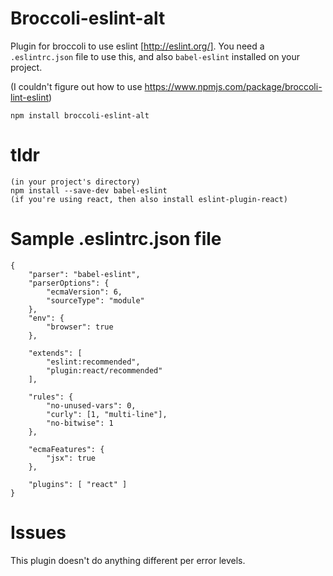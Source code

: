 Broccoli-eslint-alt
===

Plugin for broccoli to use eslint [http://eslint.org/].
You need a `.eslintrc.json` file to use this, and also `babel-eslint` installed on your project.

(I couldn't figure out how to use https://www.npmjs.com/package/broccoli-lint-eslint)

`npm install broccoli-eslint-alt`

tldr
===
```
(in your project's directory)
npm install --save-dev babel-eslint
(if you're using react, then also install eslint-plugin-react)
```

Sample .eslintrc.json file
===
```
{
    "parser": "babel-eslint",
    "parserOptions": {
        "ecmaVersion": 6,
        "sourceType": "module"
    },
    "env": {
        "browser": true
    },

    "extends": [
        "eslint:recommended",
        "plugin:react/recommended"
    ],

    "rules": {
        "no-unused-vars": 0,
        "curly": [1, "multi-line"],
        "no-bitwise": 1
    },

    "ecmaFeatures": {
        "jsx": true
    },

    "plugins": [ "react" ]
}
```

Issues
===
This plugin doesn't do anything different per error levels.
